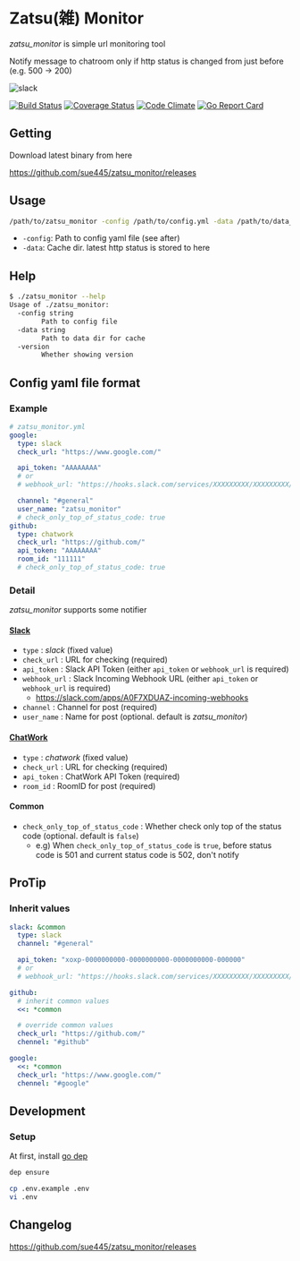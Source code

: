 # Zatsu(雑) Monitor
*zatsu_monitor* is simple url monitoring tool

Notify message to chatroom only if http status is changed from just before (e.g. 500 -> 200)

![slack](img/slack.png)

[![Build Status](https://github.com/sue445/zatsu_monitor/workflows/Go/badge.svg)](https://github.com/sue445/zatsu_monitor/actions)
[![Coverage Status](https://coveralls.io/repos/github/sue445/zatsu_monitor/badge.svg?branch=master)](https://coveralls.io/github/sue445/zatsu_monitor?branch=master)
[![Code Climate](https://codeclimate.com/github/sue445/zatsu_monitor/badges/gpa.svg)](https://codeclimate.com/github/sue445/zatsu_monitor)
[![Go Report Card](https://goreportcard.com/badge/github.com/sue445/zatsu_monitor)](https://goreportcard.com/report/github.com/sue445/zatsu_monitor)

## Getting
Download latest binary from here

https://github.com/sue445/zatsu_monitor/releases

## Usage
```sh
/path/to/zatsu_monitor -config /path/to/config.yml -data /path/to/data_dir
```

* `-config`: Path to config yaml file (see after)
* `-data`: Cache dir. latest http status is stored to here

## Help
```sh
$ ./zatsu_monitor --help
Usage of ./zatsu_monitor:
  -config string
    	Path to config file
  -data string
    	Path to data dir for cache
  -version
    	Whether showing version
```

## Config yaml file format
### Example
```yaml
# zatsu_monitor.yml
google:
  type: slack
  check_url: "https://www.google.com/"

  api_token: "AAAAAAAA"
  # or
  # webhook_url: "https://hooks.slack.com/services/XXXXXXXXX/XXXXXXXXX/XXXXXXXXXXXXXXXX"

  channel: "#general"
  user_name: "zatsu_monitor"
  # check_only_top_of_status_code: true
github:
  type: chatwork
  check_url: "https://github.com/"
  api_token: "AAAAAAAA"
  room_id: "111111"
  # check_only_top_of_status_code: true
```

### Detail
*zatsu_monitor* supports some notifier

#### [Slack](https://slack.com/)
* `type` : *slack* (fixed value)
* `check_url` : URL for checking (required)
* `api_token` : Slack API Token (either `api_token` or `webhook_url` is required)
* `webhook_url` : Slack Incoming Webhook URL (either `api_token` or `webhook_url` is required)
  * https://slack.com/apps/A0F7XDUAZ-incoming-webhooks
* `channel` : Channel for post (required)
* `user_name` : Name for post (optional. default is *zatsu_monitor*)

#### [ChatWork](http://www.chatwork.com/)
* `type` : *chatwork* (fixed value)
* `check_url` : URL for checking (required)
* `api_token` : ChatWork API Token (required)
* `room_id` : RoomID for post (required)

#### Common
* `check_only_top_of_status_code` : Whether check only top of the status code (optional. default is `false`)
  * e.g) When `check_only_top_of_status_code` is `true`, before status code is 501 and current status code is 502, don't notify

## ProTip
### Inherit values
```yml
slack: &common
  type: slack
  channel: "#general"

  api_token: "xoxp-0000000000-0000000000-0000000000-000000"
  # or
  # webhook_url: "https://hooks.slack.com/services/XXXXXXXXX/XXXXXXXXX/XXXXXXXXXXXXXXXX"

github:
  # inherit common values
  <<: *common

  # override common values
  check_url: "https://github.com/"
  chennel: "#github"

google:
  <<: *common
  check_url: "https://www.google.com/"
  chennel: "#google"
```

## Development
### Setup
At first, install [go dep](https://github.com/golang/dep)

```sh
dep ensure

cp .env.example .env
vi .env
```

## Changelog
https://github.com/sue445/zatsu_monitor/releases

